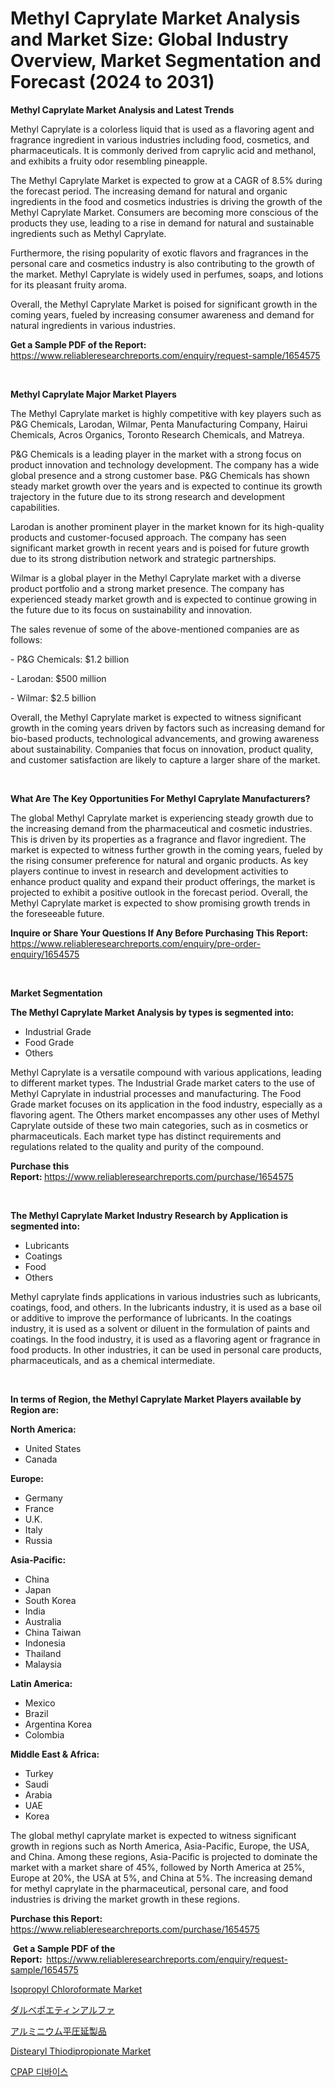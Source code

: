<p><h1>Methyl Caprylate Market Analysis and Market Size: Global Industry Overview, Market Segmentation and Forecast (2024 to 2031)</h1></p><p><strong>Methyl Caprylate Market Analysis and Latest Trends</strong></p>
<p><p>Methyl Caprylate is a colorless liquid that is used as a flavoring agent and fragrance ingredient in various industries including food, cosmetics, and pharmaceuticals. It is commonly derived from caprylic acid and methanol, and exhibits a fruity odor resembling pineapple.</p><p>The Methyl Caprylate Market is expected to grow at a CAGR of 8.5% during the forecast period. The increasing demand for natural and organic ingredients in the food and cosmetics industries is driving the growth of the Methyl Caprylate Market. Consumers are becoming more conscious of the products they use, leading to a rise in demand for natural and sustainable ingredients such as Methyl Caprylate.</p><p>Furthermore, the rising popularity of exotic flavors and fragrances in the personal care and cosmetics industry is also contributing to the growth of the market. Methyl Caprylate is widely used in perfumes, soaps, and lotions for its pleasant fruity aroma.</p><p>Overall, the Methyl Caprylate Market is poised for significant growth in the coming years, fueled by increasing consumer awareness and demand for natural ingredients in various industries.</p></p>
<p><strong>Get a Sample PDF of the Report:&nbsp;</strong> <a href="https://www.reliableresearchreports.com/enquiry/request-sample/1654575">https://www.reliableresearchreports.com/enquiry/request-sample/1654575</a></p>
<p>&nbsp;</p>
<p><strong>Methyl Caprylate Major Market Players</strong></p>
<p><p>The Methyl Caprylate market is highly competitive with key players such as P&G Chemicals, Larodan, Wilmar, Penta Manufacturing Company, Hairui Chemicals, Acros Organics, Toronto Research Chemicals, and Matreya. </p><p>P&G Chemicals is a leading player in the market with a strong focus on product innovation and technology development. The company has a wide global presence and a strong customer base. P&G Chemicals has shown steady market growth over the years and is expected to continue its growth trajectory in the future due to its strong research and development capabilities.</p><p>Larodan is another prominent player in the market known for its high-quality products and customer-focused approach. The company has seen significant market growth in recent years and is poised for future growth due to its strong distribution network and strategic partnerships.</p><p>Wilmar is a global player in the Methyl Caprylate market with a diverse product portfolio and a strong market presence. The company has experienced steady market growth and is expected to continue growing in the future due to its focus on sustainability and innovation.</p><p>The sales revenue of some of the above-mentioned companies are as follows:</p><p>- P&G Chemicals: $1.2 billion</p><p>- Larodan: $500 million</p><p>- Wilmar: $2.5 billion</p><p>Overall, the Methyl Caprylate market is expected to witness significant growth in the coming years driven by factors such as increasing demand for bio-based products, technological advancements, and growing awareness about sustainability. Companies that focus on innovation, product quality, and customer satisfaction are likely to capture a larger share of the market.</p></p>
<p>&nbsp;</p>
<p><strong>What Are The Key Opportunities For Methyl Caprylate Manufacturers?</strong></p>
<p><p>The global Methyl Caprylate market is experiencing steady growth due to the increasing demand from the pharmaceutical and cosmetic industries. This is driven by its properties as a fragrance and flavor ingredient. The market is expected to witness further growth in the coming years, fueled by the rising consumer preference for natural and organic products. As key players continue to invest in research and development activities to enhance product quality and expand their product offerings, the market is projected to exhibit a positive outlook in the forecast period. Overall, the Methyl Caprylate market is expected to show promising growth trends in the foreseeable future.</p></p>
<p><strong>Inquire or Share Your Questions If Any Before Purchasing This Report:</strong> <a href="https://www.reliableresearchreports.com/enquiry/pre-order-enquiry/1654575">https://www.reliableresearchreports.com/enquiry/pre-order-enquiry/1654575</a></p>
<p>&nbsp;</p>
<p><strong>Market Segmentation</strong></p>
<p><strong>The Methyl Caprylate Market Analysis by types is segmented into:</strong></p>
<p><ul><li>Industrial Grade</li><li>Food Grade</li><li>Others</li></ul></p>
<p><p>Methyl Caprylate is a versatile compound with various applications, leading to different market types. The Industrial Grade market caters to the use of Methyl Caprylate in industrial processes and manufacturing. The Food Grade market focuses on its application in the food industry, especially as a flavoring agent. The Others market encompasses any other uses of Methyl Caprylate outside of these two main categories, such as in cosmetics or pharmaceuticals. Each market type has distinct requirements and regulations related to the quality and purity of the compound.</p></p>
<p><strong>Purchase this Report:&nbsp;</strong><a href="https://www.reliableresearchreports.com/purchase/1654575">https://www.reliableresearchreports.com/purchase/1654575</a></p>
<p>&nbsp;</p>
<p><strong>The Methyl Caprylate Market Industry Research by Application is segmented into:</strong></p>
<p><ul><li>Lubricants</li><li>Coatings</li><li>Food</li><li>Others</li></ul></p>
<p><p>Methyl caprylate finds applications in various industries such as lubricants, coatings, food, and others. In the lubricants industry, it is used as a base oil or additive to improve the performance of lubricants. In the coatings industry, it is used as a solvent or diluent in the formulation of paints and coatings. In the food industry, it is used as a flavoring agent or fragrance in food products. In other industries, it can be used in personal care products, pharmaceuticals, and as a chemical intermediate.</p></p>
<p>&nbsp;</p>
<p><strong>In terms of Region, the Methyl Caprylate Market Players available by Region are:</strong></p>
<p>
    <p> <strong> North America: </strong>
        <ul>
            <li>United States</li>
            <li>Canada</li>
        </ul>
        </p> 
    <p> <strong> Europe: </strong>
        <ul>
            <li>Germany</li>
            <li>France</li>
            <li>U.K.</li>
            <li>Italy</li>
            <li>Russia</li>
        </ul>
        </p> 
    <p> <strong> Asia-Pacific: </strong>
        <ul>
            <li>China</li>
            <li>Japan</li>
            <li>South Korea</li>
            <li>India</li>
            <li>Australia</li>
            <li>China Taiwan</li>
            <li>Indonesia</li>
            <li>Thailand</li>
            <li>Malaysia</li>
        </ul>
        </p> 
    <p> <strong> Latin America: </strong>
        <ul>
            <li>Mexico</li>
            <li>Brazil</li>
            <li>Argentina Korea</li>
            <li>Colombia</li>
        </ul>
        </p> 
    <p> <strong> Middle East & Africa: </strong>
        <ul>
            <li>Turkey</li>
            <li>Saudi</li>
            <li>Arabia</li>
            <li>UAE</li>
            <li>Korea</li>
        </ul>
    </p>
    </p>
<p><p>The global methyl caprylate market is expected to witness significant growth in regions such as North America, Asia-Pacific, Europe, the USA, and China. Among these regions, Asia-Pacific is projected to dominate the market with a market share of 45%, followed by North America at 25%, Europe at 20%, the USA at 5%, and China at 5%. The increasing demand for methyl caprylate in the pharmaceutical, personal care, and food industries is driving the market growth in these regions.</p></p>
<p><strong>Purchase this Report: </strong><a href="https://www.reliableresearchreports.com/purchase/1654575">https://www.reliableresearchreports.com/purchase/1654575</a></p>
<p>&nbsp;<strong>Get a Sample PDF of the Report:&nbsp;&nbsp;</strong><a href="https://www.reliableresearchreports.com/enquiry/request-sample/1654575">https://www.reliableresearchreports.com/enquiry/request-sample/1654575</a></p>
<p><strong></strong></p>
<p><p><a href="https://github.com/bobicer/Market-Research-Report-List-2/blob/main/isopropyl-chloroformate-market.md">Isopropyl Chloroformate Market</a></p><p><a href="https://medium.com/@rudysimonis2023/%E3%83%80%E3%83%AB%E3%83%99%E3%83%9D%E3%82%A8%E3%83%81%E3%83%B3%E3%82%A2%E3%83%AB%E3%83%95%E3%82%A1%E3%81%AE%E5%B8%82%E5%A0%B4%E5%8B%95%E5%90%91%E3%81%A8%E5%B8%82%E5%A0%B4%E5%88%86%E6%9E%90%E3%81%AF-2024%E5%B9%B4%E3%81%8B%E3%82%892031%E5%B9%B4%E3%81%BE%E3%81%A7%E3%81%AE%E6%9C%9F%E9%96%93%E3%81%AB%E4%BA%88%E6%B8%AC%E3%81%95%E3%82%8C%E3%81%A6%E3%81%84%E3%81%BE%E3%81%99-e980c4b3c27a">ダルベポエティンアルファ</a></p><p><a href="https://medium.com/@abdielkilback/%E3%82%A2%E3%83%AB%E3%83%9F%E3%83%8B%E3%82%A6%E3%83%A0%E3%83%95%E3%83%A9%E3%83%83%E3%83%88%E3%83%AD%E3%83%BC%E3%83%AB%E8%A3%BD%E5%93%81%E5%B8%82%E5%A0%B4%E3%81%AE%E5%88%86%E6%9E%90-%E3%82%B0%E3%83%AD%E3%83%BC%E3%83%90%E3%83%AB%E7%94%A3%E6%A5%AD%E3%81%AE%E8%A6%8B%E9%80%9A%E3%81%97%E3%81%A8%E4%BA%88%E6%B8%AC-2024%E5%B9%B4%E3%81%8B%E3%82%892031%E5%B9%B4-b49009a18f1c">アルミニウム平圧延製品</a></p><p><a href="https://github.com/timeliteaut/Market-Research-Report-List-1/blob/main/distearyl-thiodipropionate-market.md">Distearyl Thiodipropionate Market</a></p><p><a href="https://medium.com/@felipegrrady654556/cpap-%EC%9E%A5%EB%B9%84-%EC%8B%9C%EC%9E%A5-%EC%A0%90%EC%9C%A0%EC%9C%A8-%EB%B3%80%ED%99%94-%EB%B0%8F-%EC%8B%9C%EC%9E%A5-%EC%84%B1%EC%9E%A5-%EC%B6%94%EC%84%B8-2024-2031-f6a45e5bf145">CPAP 디바이스</a></p></p>